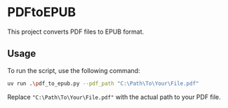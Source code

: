 # PDFtoEPUB

This project converts PDF files to EPUB format.

## Usage

To run the script, use the following command:

```bash
uv run .\pdf_to_epub.py --pdf_path "C:\Path\To\Your\File.pdf"
```

Replace `"C:\Path\To\Your\File.pdf"` with the actual path to your PDF file.